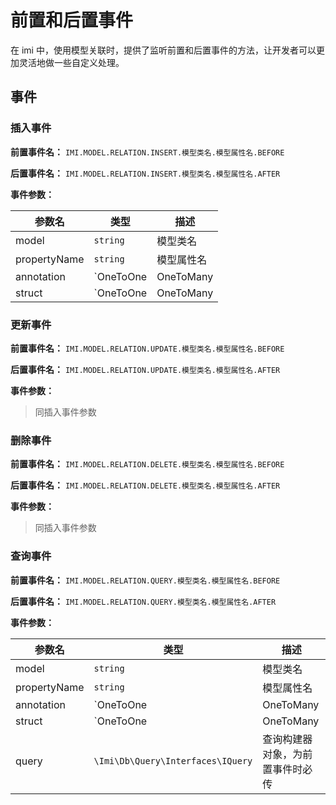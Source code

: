# 前置和后置事件

在 imi 中，使用模型关联时，提供了监听前置和后置事件的方法，让开发者可以更加灵活地做一些自定义处理。

## 事件

### 插入事件

**前置事件名：** `IMI.MODEL.RELATION.INSERT.模型类名.模型属性名.BEFORE`

**后置事件名：** `IMI.MODEL.RELATION.INSERT.模型类名.模型属性名.AFTER`

**事件参数：**

| 参数名 | 类型 | 描述 |
| ------ | ------ | ------ |
| model | `string` | 模型类名 |
| propertyName | `string` | 模型属性名 |
| annotation | `OneToOne|OneToMany|ManyToMany|PolymorphicOneToOne|PolymorphicOneToMany|PolymorphicManyToMany|PolymorphicToOne|PolymorphicToMany` | 注解，命名空间前缀`\Imi\Model\Annotation\Relation\` |
| struct | `OneToOne|OneToMany|ManyToMany|PolymorphicOneToOne|PolymorphicOneToMany|PolymorphicManyToMany` | 用于获取一些信息的结构，命名空间前缀`\Imi\Model\Relation\Struct\` |

### 更新事件

**前置事件名：** `IMI.MODEL.RELATION.UPDATE.模型类名.模型属性名.BEFORE`

**后置事件名：** `IMI.MODEL.RELATION.UPDATE.模型类名.模型属性名.AFTER`

**事件参数：**

> 同插入事件参数

### 删除事件

**前置事件名：** `IMI.MODEL.RELATION.DELETE.模型类名.模型属性名.BEFORE`

**后置事件名：** `IMI.MODEL.RELATION.DELETE.模型类名.模型属性名.AFTER`

**事件参数：**

> 同插入事件参数

### 查询事件

**前置事件名：** `IMI.MODEL.RELATION.QUERY.模型类名.模型属性名.BEFORE`

**后置事件名：** `IMI.MODEL.RELATION.QUERY.模型类名.模型属性名.AFTER`

**事件参数：**

| 参数名 | 类型 | 描述 |
| ------ | ------ | ------ |
| model | `string` | 模型类名 |
| propertyName | `string` | 模型属性名 |
| annotation | `OneToOne|OneToMany|ManyToMany|PolymorphicOneToOne|PolymorphicOneToMany|PolymorphicManyToMany|PolymorphicToOne|PolymorphicToMany` | 注解，命名空间前缀`\Imi\Model\Annotation\Relation\` |
| struct | `OneToOne|OneToMany|ManyToMany|PolymorphicOneToOne|PolymorphicOneToMany|PolymorphicManyToMany` | 用于获取一些信息的结构，命名空间前缀`\Imi\Model\Relation\Struct\`。`annotation`为`PolymorphicToOne`时不会有该参数。 |
| query | `\Imi\Db\Query\Interfaces\IQuery` | 查询构建器对象，为前置事件时必传 |
